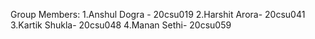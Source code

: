 Group Members:
1.Anshul Dogra - 20csu019
2.Harshit Arora- 20csu041
3.Kartik Shukla- 20csu048
4.Manan Sethi- 20csu059

